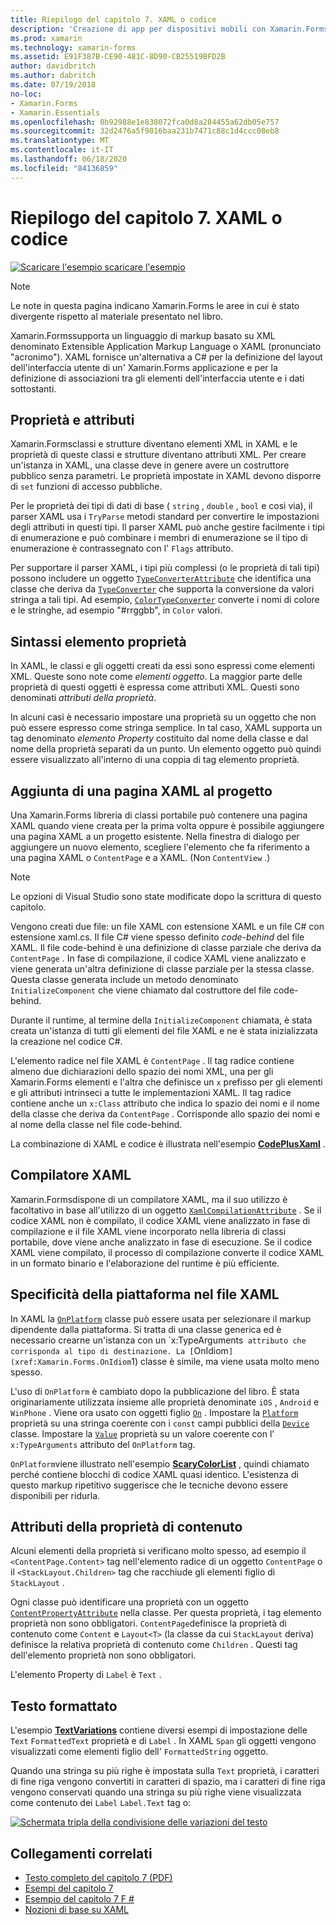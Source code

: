 ```yaml
---
title: Riepilogo del capitolo 7. XAML o codice
description: 'Creazione di app per dispositivi mobili con Xamarin.Forms : riepilogo del capitolo 7. XAML o codice'
ms.prod: xamarin
ms.technology: xamarin-forms
ms.assetid: E91F387B-CE90-481C-8D90-CB25519BFD2B
author: davidbritch
ms.author: dabritch
ms.date: 07/19/2018
no-loc:
- Xamarin.Forms
- Xamarin.Essentials
ms.openlocfilehash: 0b92988e1e838072fca0d8a284455a62db05e757
ms.sourcegitcommit: 32d2476a5f9016baa231b7471c88c1d4ccc08eb8
ms.translationtype: MT
ms.contentlocale: it-IT
ms.lasthandoff: 06/18/2020
ms.locfileid: "84136859"
---
```

# <a name="summary-of-chapter-7-xaml-vs-code"></a>Riepilogo del capitolo 7. XAML o codice

[![Scaricare ](~/media/shared/download.png) l'esempio scaricare l'esempio](https://github.com/xamarin/xamarin-forms-book-samples/tree/master/Chapter07)

> [!NOTE]
> Le note in questa pagina indicano Xamarin.Forms le aree in cui è stato divergente rispetto al materiale presentato nel libro.

Xamarin.Formssupporta un linguaggio di markup basato su XML denominato Extensible Application Markup Language o XAML (pronunciato "acronimo"). XAML fornisce un'alternativa a C# per la definizione del layout dell'interfaccia utente di un' Xamarin.Forms applicazione e per la definizione di associazioni tra gli elementi dell'interfaccia utente e i dati sottostanti.

## <a name="properties-and-attributes"></a>Proprietà e attributi

Xamarin.Formsclassi e strutture diventano elementi XML in XAML e le proprietà di queste classi e strutture diventano attributi XML. Per creare un'istanza in XAML, una classe deve in genere avere un costruttore pubblico senza parametri. Le proprietà impostate in XAML devono disporre di `set` funzioni di accesso pubbliche.

Per le proprietà dei tipi di dati di base ( `string` , `double` , `bool` e così via), il parser XAML usa i `TryParse` metodi standard per convertire le impostazioni degli attributi in questi tipi. Il parser XAML può anche gestire facilmente i tipi di enumerazione e può combinare i membri di enumerazione se il tipo di enumerazione è contrassegnato con l' `Flags` attributo.

Per supportare il parser XAML, i tipi più complessi (o le proprietà di tali tipi) possono includere un oggetto [`TypeConverterAttribute`](xref:Xamarin.Forms.TypeConverterAttribute) che identifica una classe che deriva da [`TypeConverter`](xref:Xamarin.Forms.TypeConverter) che supporta la conversione da valori stringa a tali tipi. Ad esempio, [`ColorTypeConverter`](xref:Xamarin.Forms.ColorTypeConverter) converte i nomi di colore e le stringhe, ad esempio "#rrggbb", in `Color` valori.

## <a name="property-element-syntax"></a>Sintassi elemento proprietà

In XAML, le classi e gli oggetti creati da essi sono espressi come elementi XML. Queste sono note come *elementi oggetto*. La maggior parte delle proprietà di questi oggetti è espressa come attributi XML. Questi sono denominati *attributi della proprietà*.

In alcuni casi è necessario impostare una proprietà su un oggetto che non può essere espresso come stringa semplice. In tal caso, XAML supporta un tag denominato *elemento Property* costituito dal nome della classe e dal nome della proprietà separati da un punto. Un elemento oggetto può quindi essere visualizzato all'interno di una coppia di tag elemento proprietà.

## <a name="adding-a-xaml-page-to-your-project"></a>Aggiunta di una pagina XAML al progetto

Una Xamarin.Forms libreria di classi portabile può contenere una pagina XAML quando viene creata per la prima volta oppure è possibile aggiungere una pagina XAML a un progetto esistente. Nella finestra di dialogo per aggiungere un nuovo elemento, scegliere l'elemento che fa riferimento a una pagina XAML o `ContentPage` e a XAML. (Non `ContentView` .)

> [!NOTE]
> Le opzioni di Visual Studio sono state modificate dopo la scrittura di questo capitolo.

Vengono creati due file: un file XAML con estensione XAML e un file C# con estensione xaml.cs. Il file C# viene spesso definito *code-behind* del file XAML. Il file code-behind è una definizione di classe parziale che deriva da `ContentPage` . In fase di compilazione, il codice XAML viene analizzato e viene generata un'altra definizione di classe parziale per la stessa classe. Questa classe generata include un metodo denominato `InitializeComponent` che viene chiamato dal costruttore del file code-behind.

Durante il runtime, al termine della `InitializeComponent` chiamata, è stata creata un'istanza di tutti gli elementi del file XAML e ne è stata inizializzata la creazione nel codice C#.

L'elemento radice nel file XAML è `ContentPage` . Il tag radice contiene almeno due dichiarazioni dello spazio dei nomi XML, una per gli Xamarin.Forms elementi e l'altra che definisce un `x` prefisso per gli elementi e gli attributi intrinseci a tutte le implementazioni XAML. Il tag radice contiene anche un `x:Class` attributo che indica lo spazio dei nomi e il nome della classe che deriva da `ContentPage` . Corrisponde allo spazio dei nomi e al nome della classe nel file code-behind.

La combinazione di XAML e codice è illustrata nell'esempio [**CodePlusXaml**](https://github.com/xamarin/xamarin-forms-book-samples/tree/master/Chapter07) .

## <a name="the-xaml-compiler"></a>Compilatore XAML

Xamarin.Formsdispone di un compilatore XAML, ma il suo utilizzo è facoltativo in base all'utilizzo di un oggetto [`XamlCompilationAttribute`](xref:Xamarin.Forms.Xaml.XamlCompilationAttribute) . Se il codice XAML non è compilato, il codice XAML viene analizzato in fase di compilazione e il file XAML viene incorporato nella libreria di classi portabile, dove viene anche analizzato in fase di esecuzione. Se il codice XAML viene compilato, il processo di compilazione converte il codice XAML in un formato binario e l'elaborazione del runtime è più efficiente.

## <a name="platform-specificity-in-the-xaml-file"></a>Specificità della piattaforma nel file XAML

In XAML la [`OnPlatform`](xref:Xamarin.Forms.OnPlatform`1) classe può essere usata per selezionare il markup dipendente dalla piattaforma. Si tratta di una classe generica ed è necessario crearne un'istanza con un `x:TypeArguments` attributo che corrisponda al tipo di destinazione. La [`OnIdiom`](xref:Xamarin.Forms.OnIdiom`1) classe è simile, ma viene usata molto meno spesso.

L'uso di `OnPlatform` è cambiato dopo la pubblicazione del libro. È stata originariamente utilizzata insieme alle proprietà denominate `iOS` , `Android` e `WinPhone` . Viene ora usato con oggetti figlio [`On`](xref:Xamarin.Forms.On) . Impostare la [`Platform`](xref:Xamarin.Forms.On.Platform) proprietà su una stringa coerente con i `const` campi pubblici della [`Device`](xref:Xamarin.Forms.Device) classe. Impostare la [`Value`](xref:Xamarin.Forms.On.Value) proprietà su un valore coerente con l' `x:TypeArguments` attributo del `OnPlatform` tag.

`OnPlatform`viene illustrato nell'esempio [**ScaryColorList**](https://github.com/xamarin/xamarin-forms-book-samples/tree/master/Chapter07/ScaryColorList) , quindi chiamato perché contiene blocchi di codice XAML quasi identico. L'esistenza di questo markup ripetitivo suggerisce che le tecniche devono essere disponibili per ridurla.

## <a name="the-content-property-attributes"></a>Attributi della proprietà di contenuto

Alcuni elementi della proprietà si verificano molto spesso, ad esempio il `<ContentPage.Content>` tag nell'elemento radice di un oggetto `ContentPage` o il `<StackLayout.Children>` tag che racchiude gli elementi figlio di `StackLayout` .

Ogni classe può identificare una proprietà con un oggetto [`ContentPropertyAttribute`](xref:Xamarin.Forms.ContentPropertyAttribute) nella classe. Per questa proprietà, i tag elemento proprietà non sono obbligatori. `ContentPage`definisce la proprietà di contenuto come `Content` e `Layout<T>` (la classe da cui `StackLayout` deriva) definisce la relativa proprietà di contenuto come `Children` . Questi tag dell'elemento proprietà non sono obbligatori.

L'elemento Property di `Label` è `Text` .

## <a name="formatted-text"></a>Testo formattato

L'esempio [**TextVariations**](https://github.com/xamarin/xamarin-forms-book-samples/tree/master/Chapter07/TextVariations) contiene diversi esempi di impostazione delle `Text` `FormattedText` proprietà e di `Label` . In XAML `Span` gli oggetti vengono visualizzati come elementi figlio dell' `FormattedString` oggetto.

 Quando una stringa su più righe è impostata sulla `Text` proprietà, i caratteri di fine riga vengono convertiti in caratteri di spazio, ma i caratteri di fine riga vengono conservati quando una stringa su più righe viene visualizzata come contenuto dei `Label` `Label.Text` tag o:

 [![Schermata tripla della condivisione delle variazioni del testo](images/ch07fg03-small.png "Variazioni di testo formattato")](images/ch07fg03-large.png#lightbox "Variazioni di testo formattato")

## <a name="related-links"></a>Collegamenti correlati

- [Testo completo del capitolo 7 (PDF)](https://download.xamarin.com/developer/xamarin-forms-book/XamarinFormsBook-Ch07-Apr2016.pdf)
- [Esempi del capitolo 7](https://github.com/xamarin/xamarin-forms-book-samples/tree/master/Chapter07)
- [Esempio del capitolo 7 F #](https://github.com/xamarin/xamarin-forms-book-samples/tree/master/Chapter07/FS/CodePlusXaml)
- [Nozioni di base su XAML](~/xamarin-forms/xaml/xaml-basics/index.md)
